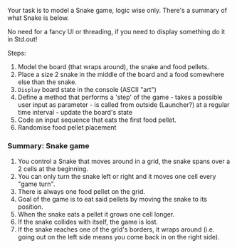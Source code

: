 Your task is to model a Snake game, logic wise only.
There's a summary of what Snake is below.

No need for a fancy UI or threading, if you need to display something do it in Std.out!

Steps:
  1) Model the board (that wraps around), the snake and food pellets.
  2) Place a size 2 snake in the middle of the board and a food somewhere else than the snake.
  3) `Display` board state in the console (ASCII "art")
  4) Define a method that performs a 'step' of the game
    - takes a possible user input as parameter
    - is called from outside (Launcher?) at a regular time interval
    - update the board's state
  5) Code an input sequence that eats the first food pellet.
  6) Randomise food pellet placement


### Summary: Snake game

1. You control a Snake that moves around in a grid, the snake spans over a 2 cells at the beginning.
2. You can only turn the snake left or right and it moves one cell every "game turn".
3. There is always one food pellet on the grid.
4. Goal of the game is to eat said pellets by moving the snake to its position.
5. When the snake eats a pellet it grows one cell longer.
6. If the snake collides with itself, the game is lost.
7. If the snake reaches one of the grid's borders, it wraps around (i.e. going out on the left side means you come back in on the right side).